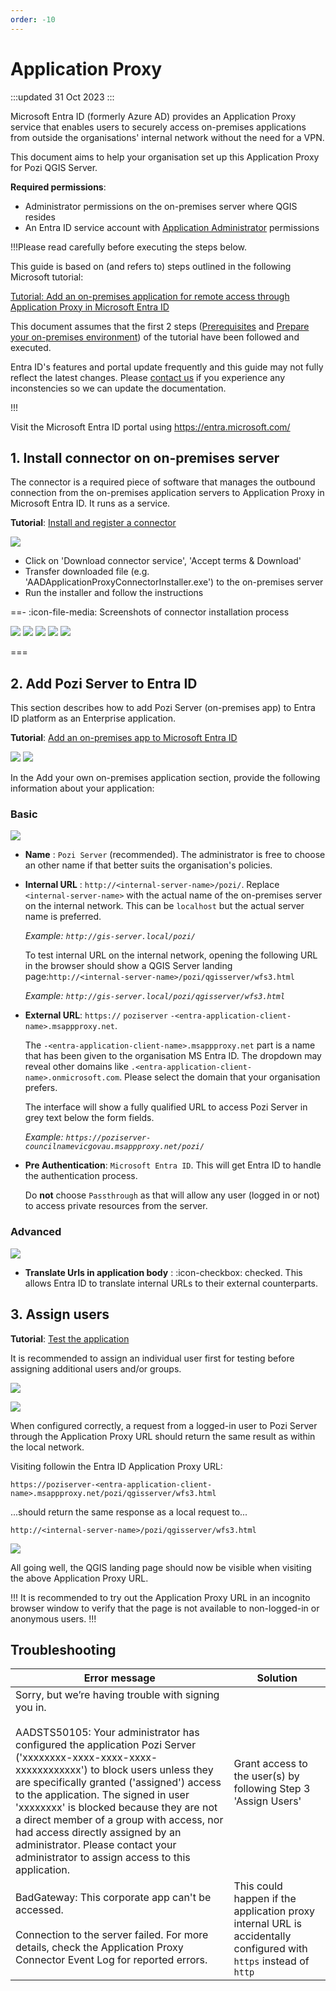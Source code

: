 ```yaml
---
order: -10
---
```


# Application Proxy

:::updated
31 Oct 2023
:::

Microsoft Entra ID (formerly Azure AD) provides an Application Proxy service that enables users to securely access on-premises applications from outside the organisations' internal network without the need for a VPN.

This document aims to help your organisation set up this Application Proxy for Pozi QGIS Server.

**Required permissions**:
* Administrator permissions on the on-premises server where QGIS resides
* An Entra ID service account with [Application Administrator](https://learn.microsoft.com/en-au/entra/identity/role-based-access-control/permissions-reference#application-administrator) permissions


!!!Please read carefully before executing the steps below.

This guide is based on (and refers to) steps outlined in the following Microsoft tutorial:

[Tutorial: Add an on-premises application for remote access through Application Proxy in Microsoft Entra ID](https://learn.microsoft.com/en-au/entra/identity/app-proxy/application-proxy-add-on-premises-application)


This document assumes that the first 2 steps ([Prerequisites](https://learn.microsoft.com/en-au/entra/identity/app-proxy/application-proxy-add-on-premises-application#prerequisites) and [Prepare your on-premises environment](https://learn.microsoft.com/en-au/entra/identity/app-proxy/application-proxy-add-on-premises-application#prepare-your-on-premises-environment)) of the tutorial have been followed and executed.

Entra ID's features and portal update frequently and this guide may not fully reflect the latest changes.
Please [contact us](/contact/) if you experience any inconstencies so we can update the documentation.

!!!

Visit the Microsoft Entra ID portal using https://entra.microsoft.com/

## 1. Install connector on on-premises server

The connector is a required piece of software that manages the outbound connection from the on-premises application servers to Application Proxy in Microsoft Entra ID. It runs as a service.

**Tutorial**: [Install and register a connector](https://learn.microsoft.com/en-au/entra/identity/app-proxy/application-proxy-add-on-premises-application#install-and-register-a-connector)

![](img/entra-id-download-connector.png)

* Click on 'Download connector service', 'Accept terms & Download'
* Transfer downloaded file (e.g. 'AADApplicationProxyConnectorInstaller.exe') to the on-premises server
* Run the installer and follow the instructions

==- :icon-file-media: Screenshots of connector installation process

![](img/entra-id-install-connector-step-1.png)
![](img/entra-id-install-connector-step-2.png)
![](img/entra-id-install-connector-step-3.png)
![](img/entra-id-install-connector-step-4.png)
![](img/entra-id-install-connector-step-5.png)

===

## 2. Add Pozi Server to Entra ID

This section describes how to add Pozi Server (on-premises app) to Entra ID platform as an Enterprise application.

**Tutorial**: [Add an on-premises app to Microsoft Entra ID](https://learn.microsoft.com/en-au/entra/identity/app-proxy/application-proxy-add-on-premises-application#add-an-on-premises-app-to-microsoft-entra-id)


![](img/entra-id-new-enterprise-application-step-1.png)
![](img/entra-id-new-enterprise-application-step-2.png)


In the Add your own on-premises application section, provide the following information about your application:

### Basic

![](img/entra-id-new-enterprise-application-step-3.png)

* **Name** : `Pozi Server` (recommended). The administrator is free to choose an other name if that better suits the organisation's policies.

* **Internal URL** : `http://<internal-server-name>/pozi/`. Replace `<internal-server-name>` with the actual name of the on-premises server on the internal network. This can be `localhost` but the actual server name is preferred.

  _Example: `http://gis-server.local/pozi/`_

  To test internal URL on the internal network, opening the following URL in the browser should show a QGIS Server landing page:`http://<internal-server-name>/pozi/qgisserver/wfs3.html`

  _Example: `http://gis-server.local/pozi/qgisserver/wfs3.html`_


* **External URL**: `https://` `poziserver` `-<entra-application-client-name>.msappproxy.net`.

  The `-<entra-application-client-name>.msappproxy.net` part is a name that has been given to the organisation MS Entra ID. The dropdown may reveal other domains like `.<entra-application-client-name>.onmicrosoft.com`. Please select the domain that your organisation prefers.

  The interface will show a fully qualified URL to access Pozi Server in grey text below the form fields.

  _Example: `https://poziserver-councilnamevicgovau.msappproxy.net/pozi/`_


* **Pre Authentication**: `Microsoft Entra ID`. This will get Entra ID to handle the authentication process.

  Do **not** choose `Passthrough` as that will allow any user (logged in or not) to access private resources from the server.

### Advanced

![](img/entra-id-new-enterprise-application-step-4.png)

* **Translate Urls in application body** : :icon-checkbox: checked. This allows Entra ID to translate internal URLs to their external counterparts.



## 3. Assign users

**Tutorial**: [Test the application](https://learn.microsoft.com/en-au/entra/identity/app-proxy/application-proxy-add-on-premises-application#test-the-application)

It is recommended to assign an individual user first for testing before assigning additional users and/or groups.

![](img/entra-id-add-users-step-1.png)

![](img/entra-id-add-users-step-2.png)


When configured correctly, a request from a logged-in user to Pozi Server through the Application Proxy URL should return the same result as within the local network.

 Visiting followin the Entra ID Application Proxy URL:

`https://poziserver-<entra-application-client-name>.msappproxy.net/pozi/qgisserver/wfs3.html`

...should return the same response as a local request to...

`http://<internal-server-name>/pozi/qgisserver/wfs3.html`

![](img/entra-id-qgis-server-landing-page.png)

All going well, the QGIS landing page should now be visible when visiting the above Application Proxy URL.

!!!
It is recommended to try out the Application Proxy URL in an incognito browser window to verify that the page is not available to non-logged-in or anonymous users.
!!!


## Troubleshooting

Error message | Solution
--- | ---
Sorry, but we’re having trouble with signing you in. <br/><br/> AADSTS50105: Your administrator has configured the application Pozi Server ('xxxxxxxx-xxxx-xxxx-xxxx-xxxxxxxxxxxx') to block users unless they are specifically granted ('assigned') access to the application. The signed in user 'xxxxxxxx' is blocked because they are not a direct member of a group with access, nor had access directly assigned by an administrator. Please contact your administrator to assign access to this application. | Grant access to the user(s) by following Step 3 'Assign Users'
BadGateway: This corporate app can't be accessed. <br/><br/> Connection to the server failed. For more details, check the Application Proxy Connector Event Log for reported errors. | This could happen if the application proxy internal URL is accidentally configured with `https` instead of `http`

